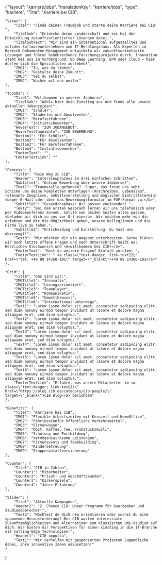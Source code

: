 {
	"layout": "karriere/jobs",
	"translationKey": "karriere/jobs",
    "type": "karriere",
    "Title": "Karriere bei CIB",

    "Views": {
		"Titel": "Finde deinen Traumjob und starte deine Karriere bei CIB! ",
        "TitelSub": "Entdecke deine Leidenschaft und sei bei der Entwicklung zukunftsorientierter Lösungen dabei.",
        "TitelSubText": "Wir sind ein international aufgestelltes und solides Softwareunternehmen und IT-Beratungshaus. Als Experten im Bereich Dokumenten-Management entwickeln wir zukunftsorientierte Lösungen und führen bahnbrechende Forschungsprojekte durch. Innovation steht bei uns im Vordergrund: Ob Deep Learning, BPM oder Cloud – hier dürfen sich die Spezialisten ausleben!",
		"IMG1": "Tu, was du liebst",
		"IMG2": "Gestalte deine Zukunft",
        "IMG3": "Sei du selbst",
        "IMG4": "Wachse mit uns weiter"
	},

    "ToJobs": {
		"Titel": "Willkommen in unserer Jobbörse",
        "TitelSub": "Wähle hier dein Einstieg aus und finde alle unsere aktuellen Jobanzeigen!",
		"IMG1": "Schüler",
		"IMG2": "Studenten und Absolventen",
        "IMG3": "Berufserfahrene",
        "IMG4": "Initiativbewerber",
        "HoverText": "ZUM JOBANGEBOT",
        "HoverTextCandidate": "ZUR BEWERBUNG",
        "Button1": "Für Schüler",
        "Button2": "Für Absolventen",
        "Button3": "Für Berufserfahrene",
        "Button4": "Initiativbewerber",
        "FooterText": "",
        "FooterTextLink": ""
	},

    "Process": {
        "Title": "Dein Weg zu CIB",
        "Header": "Interviewprozess in drei einfachen Schritten",
        "Subtitle1": "Online-Bewerbung über unsere Jobbörse!",
        "Text1": "Traumstelle gefunden?  Super, das freut uns sehr. Schicke uns deine kompletten Unterlagen (Anschreiben, Lebenslauf, relevante Zeugnisse, Gehaltsvorstellung und möglicher Eintrittstermin) <b>per E-Mail oder über das Bewerbungsformular im PDF-Format zu.</b>",
        "Subtitle2": "Gesprächsphase: Wir passen zueinander! ​",
        "Text2": "Bei dem ersten Gespräch lernen wir uns telefonisch oder per Videokonferenz kennen. Sollte von beiden Seiten alles passen, <b>laden wir dich zu uns vor Ort ein</b>. Wir möchten mehr von dir erfahren und dir die Möglichkeit geben, unsere Kolleg/innen und die Firma live zu sehen.",
        "Subtitle3": "Entscheidung und Einstellung: Du hast uns überzeugt!",
        "Text3": "Wir möchten dir ein Angebot unterbreiten. Gerne klären wir noch letzte offene Fragen und nach Unterschrift heißt es: Herzlichen Glückwunsch und <b>willkommen bei CIB!</b>",
        "FooterText": "Hast du weitere Fragen? Einfach anrufen: ",
        "FooterTextLink": " <a class=\"text-danger; link-text22\" href=\"tel: +49 89 14360-101\" target=\"_blank\">+49 89 14360-101</a>"
	},

    "Grid": {
        "Title": "Das sind wir:",
        "IMGTitle1": "Innovativ",
        "IMGTitle2": "Lösungsorientiert",
        "IMGTitle3": "Teamplayer",
        "IMGTitle4": "Kommunikativ",
        "IMGTitle5": "Umweltbewusst",
        "IMGTitle6": "International unterwegs",
        "Text1": "Lorem ipsum dolor sit amet, consetetur sadipscing elitr, sed diam nonumy eirmod tempor invidunt ut labore et dolore magna aliquyam erat, sed diam voluptua.",
        "Text2": "Lorem ipsum dolor sit amet, consetetur sadipscing elitr, sed diam nonumy eirmod tempor invidunt ut labore et dolore magna aliquyam erat, sed diam voluptua.",
        "Text3": "Lorem ipsum dolor sit amet, consetetur sadipscing elitr, sed diam nonumy eirmod tempor invidunt ut labore et dolore magna aliquyam erat, sed diam voluptua.",
        "Text4": "Lorem ipsum dolor sit amet, consetetur sadipscing elitr, sed diam nonumy eirmod tempor invidunt ut labore et dolore magna aliquyam erat, sed diam voluptua.",
        "Text5": "Lorem ipsum dolor sit amet, consetetur sadipscing elitr, sed diam nonumy eirmod tempor invidunt ut labore et dolore magna aliquyam erat, sed diam voluptua.",
        "Text6": "Lorem ipsum dolor sit amet, consetetur sadipscing elitr, sed diam nonumy eirmod tempor invidunt ut labore et dolore magna aliquyam erat, sed diam voluptua.",
        "FooterTextLink": "Erfahre, was unsere Mitarbeiter im <a class=\"text-danger; link-text22\" href=\"https://blog.cib.de/category/cib-people/\" target=\"_blank\">CIB Blog</a> berichten"
	},

    "Benefits": {
		"Titel": "Karriere bei CIB",
		"IMG1": "Flexible Arbeitszeiten mit Kernzeit und HomeOffice",
		"IMG2": "Fahrtkostenfür öffentliche Verkehrsmittel",
        "IMG3": "Firmenwagen",
        "IMG4": "Obst, Kaffee, Tee, Frühstücksmüsli",
        "IMG5": "Schulung und Fortbildung",
        "IMG6": "Vermögenswirksame Leistungen",
        "IMG7": "Firmenevents und Teambuilding",
        "IMG8": "Kinderbetreuung",
        "IMG9": "Gruppenunfallversicherung"
	},

    "Counter": {
		"Titel": "CIB in Zahlen",
		"Counter1": "Mitarbeiter",
		"Counter2": "Privat- und Geschäftskunden",
        "Counter3": "Kickerspiele",
        "Counter4": "Jahre Erfahrung"
	},

    "Slider": {
		"Titel": "Aktuelle Kampagnen",
		"Header2": "2. Chance CIB! Unser Programm für Querdenker und Studienabbrecher!",
		"Text2": "Möchtest de dich neu orientieren oder suchst du eine spannende Herausforderung? Bei CIB warten interessante Zukunftsmöglichkeiten und Alternativen zum klassischen Uni-Studium auf dich. Wir bieten dir Perspektiven für einen Einstieg in die IT-Branche mit Cutting-Edge Technologien!",
        "Header1": "CIB impulsa",
		"Text1": "Wir verhelfen mit gesponserten Projekten Jugendliche dabei, ihre innovative Ideen umzusetzen!"
	}
    
}
